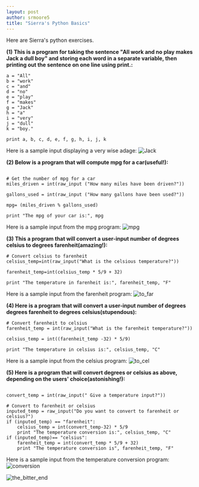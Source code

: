 ```yaml
---
layout: post
author: srmoore5
title: "Sierra's Python Basics"
---
```


Here are Sierra's python exercises.

<b>(1) This is a program for taking the sentence "All work and no play makes Jack a dull boy" and storing each word in a separate variable, then printing out the sentence on one line using print.:</b>

```
a = "All"
b = "work"
c = "and"
d = "no"
e = "play"
f = "makes"
g = "Jack"
h = "a"
i = "very"
j = "dull"
k = "boy."

print a, b, c, d, e, f, g, h, i, j, k
```
Here is a sample input displaying a very wise adage:
![Jack](http://farm8.staticflickr.com/7333/12091866115_848778dd3f_b.jpg)

<b>(2) Below is a program that will compute mpg for a car(useful!):</b>
```

# Get the number of mpg for a car
miles_driven = int(raw_input ("How many miles have been driven?"))

gallons_used = int(raw_input ("How many gallons have been used?"))

mpg= (miles_driven % gallons_used)

print "The mpg of your car is:", mpg

```
Here is a sample input from the mpg program:
![mpg](http://farm4.staticflickr.com/3759/12091836965_34487c3aa0_b.jpg)

<b>(3) This a program that will convert a user-input number of degrees celsius to degrees farenheit(amazing!):</b>
```
# Convert celsius to farenheit
celsius_temp=int(raw_input("What is the celsious temperature?"))

farenheit_temp=int(celsius_temp * 5/9 + 32)

print "The temperature in farenheit is:", farenheit_temp, "F"
```
Here is a sample input from the farenheit program:
![to_far](http://farm8.staticflickr.com/7352/12093160286_0e9961f13f_b.jpg)

<b>(4) Here is a program that will convert a user-input number of degrees degrees farenheit to degrees celsius(stupendous):</b>
```
# Convert farenheit to celsius
farenheit_temp = int(raw_input("What is the farenheit temperature?"))

celsius_temp = int((farenheit_temp -32) * 5/9)

print "The temperature in celsius is:", celsius_temp, "C"
```
Here is a sample input from the celsius program:
![to_cel](http://farm8.staticflickr.com/7449/12092567446_c5998ab5d0_b.jpg)

<b>(5) Here is a program that will convert degrees or celsius as above, depending on the users' choice(astonishing!):</b>

```

convert_temp = int(raw_input(" Give a temperature input?"))
    
# Convert to farenheit or celsius
inputed_temp = raw_input("Do you want to convert to farenheit or celsius?")
if (inputed_temp) == "farenheit":
    celsius_temp = int(convert_temp-32) * 5/9
    print "The temperature conversion is:", celsius_temp, "C"
if (inputed_temp)== "celsius":
    farenheit_temp = int(convert_temp * 5/9 + 32)
    print "The temperature conversion is", farenheit_temp, "F"
```
Here is a sample input from the temperature conversion program:
![conversion](http://farm4.staticflickr.com/3691/12092855384_8238f55272.jpg)


![the_bitter_end](http://farm1.staticflickr.com/168/371341803_3249a38ca4_z.jpg)
